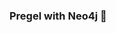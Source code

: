 ### Pregel with Neo4j 🚀



































































































































 


















































































































































































































































































































